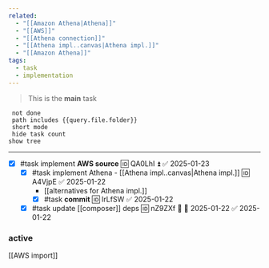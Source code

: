 ```yaml
---
related:
  - "[[Amazon Athena|Athena]]"
  - "[[AWS]]"
  - "[[Athena connection]]"
  - "[[Athena impl..canvas|Athena impl.]]"
  - "[[Amazon Athena]]"
tags:
  - task
  - implementation
---
```

> This is the **main** task

```tasks
 not done
 path includes {{query.file.folder}}
 short mode
 hide task count
show tree 
```

---

- [x] #task implement **AWS source** 🆔 QA0LhI ⏫ ✅ 2025-01-23
	- [x] #task implement Athena - [[Athena impl..canvas|Athena impl.]] 🆔 A4VjpE ✅ 2025-01-22
		- [[alternatives for Athena impl.]]
		- [x] #task **commit** 🆔 IrLfSW ✅ 2025-01-22
	- [x] #task update [[composer]] deps 🆔 nZ9ZXf 🔼 📅 2025-01-22 ✅ 2025-01-22

### **active**

[[AWS import]]
